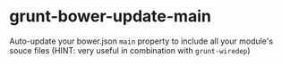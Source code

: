 grunt-bower-update-main
=======================

Auto-update your bower.json `main` property to include all your module's souce files (HINT: very useful in combination with `grunt-wiredep`)
